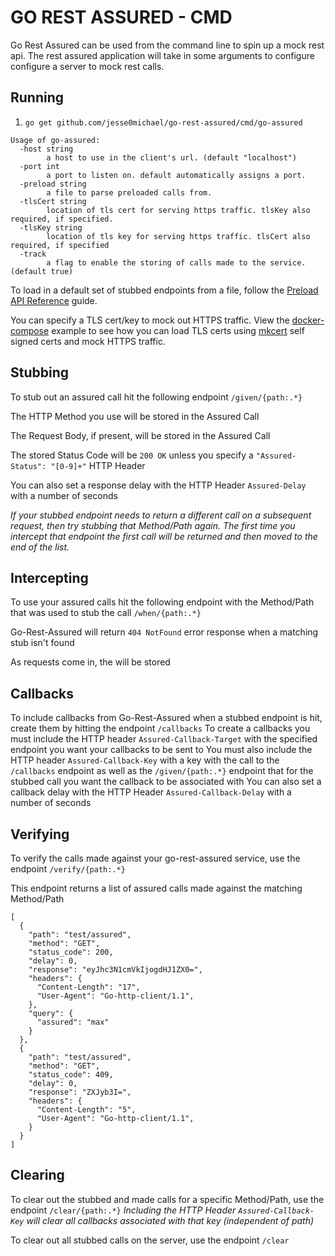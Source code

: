 # GO REST ASSURED - CMD

Go Rest Assured can be used from the command line to spin up a mock rest api. The rest assured application will take in some arguments to configure configure a server to mock rest calls.

## Running

1. `go get github.com/jesse0michael/go-rest-assured/cmd/go-assured`

```
Usage of go-assured:
  -host string
        a host to use in the client's url. (default "localhost")
  -port int
        a port to listen on. default automatically assigns a port.
  -preload string
        a file to parse preloaded calls from.
  -tlsCert string
        location of tls cert for serving https traffic. tlsKey also required, if specified.
  -tlsKey string
        location of tls key for serving https traffic. tlsCert also required, if specified
  -track
        a flag to enable the storing of calls made to the service. (default true)
```

To load in a default set of stubbed endpoints from a file, follow the [Preload API Reference](preload_reference.md) guide.

You can specify a TLS cert/key to mock out HTTPS traffic. View the [docker-compose](../../build/docker-compose.yml) example to see how you can load TLS certs using [mkcert](https://github.com/FiloSottile/mkcert) self signed certs and mock HTTPS traffic.

## Stubbing

To stub out an assured call hit the following endpoint
`/given/{path:.*}`

The HTTP Method you use will be stored in the Assured Call

The Request Body, if present, will be stored in the Assured Call

The stored Status Code will be `200 OK` unless you specify a `"Assured-Status": "[0-9]+"` HTTP Header

You can also set a response delay with the HTTP Header `Assured-Delay` with a number of seconds


_If your stubbed endpoint needs to return a different call on a subsequent request, then try stubbing that Method/Path again. The first time you intercept that endpoint the first call will be returned and then moved to the end of the list._

## Intercepting

To use your assured calls hit the following endpoint with the Method/Path that was used to stub the call `/when/{path:.*}`

Go-Rest-Assured will return `404 NotFound` error response when a matching stub isn't found

As requests come in, the will be stored

## Callbacks

To include callbacks from Go-Rest-Assured when a stubbed endpoint is hit, create them by hitting the endpoint `/callbacks`
To create a callbacks you must include the HTTP header `Assured-Callback-Target` with the specified endpoint you want your callbacks to be sent to
You must also include the HTTP header `Assured-Callback-Key` with a key with the call to the `/callbacks` endpoint as well as the `/given/{path:.*}` endpoint that for the stubbed call you want the callback to be associated with
You can also set a callback delay with the HTTP Header `Assured-Callback-Delay` with a number of seconds

## Verifying

To verify the calls made against your go-rest-assured service, use the endpoint `/verify/{path:.*}`

This endpoint returns a list of assured calls made against the matching Method/Path

```
[
  {
    "path": "test/assured",
    "method": "GET",
    "status_code": 200,
    "delay": 0,
    "response": "eyJhc3N1cmVkIjogdHJ1ZX0=",
    "headers": {
      "Content-Length": "17",
      "User-Agent": "Go-http-client/1.1",
    },
    "query": {
      "assured": "max"
    }
  },
  {
    "path": "test/assured",
    "method": "GET",
    "status_code": 409,
    "delay": 0,
    "response": "ZXJyb3I=",
    "headers": {
      "Content-Length": "5",
      "User-Agent": "Go-http-client/1.1",
    }
  }
]

```

## Clearing

To clear out the stubbed and made calls for a specific Method/Path, use the endpoint `/clear/{path:.*}`
_Including the HTTP Header `Assured-Callback-Key` will clear all callbacks associated with that key (independent of path)_

To clear out all stubbed calls on the server, use the endpoint `/clear`
